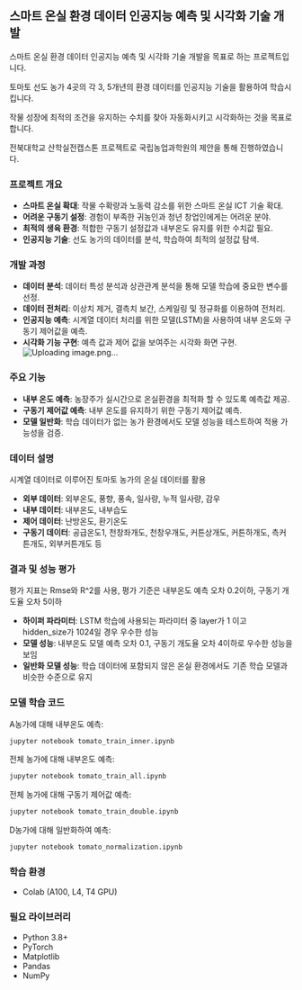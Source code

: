 ## 스마트 온실 환경 데이터 인공지능 예측 및 시각화 기술 개발

  스마트 온실 환경 데이터 인공지능 예측 및 시각화 기술 개발을 목표로 하는 프로젝트입니다. 

  토마토 선도 농가 4곳의 각 3, 5개년의 환경 데이터를 인공지능 기술을 활용하여 학습시킵니다.

  작물 성장에 최적의 조건을 유지하는 수치를 찾아 자동화시키고 시각화하는 것을 목표로 합니다.

  전북대학교 산학실전캡스톤 프로젝트로 국립농업과학원의 제안을 통해 진행하였습니다.

### 프로젝트 개요
 - **스마트 온실 확대**: 작물 수확량과 노동력 감소를 위한 스마트 온실 ICT 기술 확대.
 - **어려운 구동기 설정**: 경험이 부족한 귀농인과 청년 창업인에게는 어려운 분야.
 - **최적의 생육 환경**: 적합한 구동기 설정값과 내부온도 유지를 위한 수치값 필요.
 - **인공지능 기술**: 선도 농가의 데이터를 분석, 학습하여 최적의 설정값 탐색.

### 개발 과정
 - **데이터 분석**: 데이터 특성 분석과 상관관계 분석을 통해 모델 학습에 중요한 변수를 선정.
 - **데이터 전처리**: 이상치 제거, 결측치 보간, 스케일링 및 정규화를 이용하여 전처리.
 - **인공지능 예측**: 시계열 데이터 처리를 위한 모델(LSTM)을 사용하여 내부 온도와 구동기 제어값을 예측.
 - **시각화 기능 구현**: 예측 값과 제어 값을 보여주는 시각화 화면 구현.
  ![Uploading image.png…]()

### 주요 기능
 - **내부 온도 예측**: 농장주가 실시간으로 온실환경을 최적화 할 수 있도록 예측값 제공.
 - **구동기 제어값 예측**: 내부 온도를 유지하기 위한 구동기 제어값 예측.
 - **모델 일반화**: 학습 데이터가 없는 농가 환경에서도 모델 성능을 테스트하여 적용 가능성을 검증.

### 데이터 설명
 시계열 데이터로 이루어진 토마토 농가의 온실 데이터를 활용
 - **외부 데이터**: 외부온도, 풍향, 풍속, 일사량, 누적 일사량, 감우
 - **내부 데이터**: 내부온도, 내부습도
 - **제어 데이터**: 난방온도, 환기온도
 - **구동기 데이터**: 공급온도1, 천창좌개도, 천창우개도, 커튼상개도, 커튼하개도, 측커튼개도, 외부커튼개도 등

### 결과 및 성능 평가
 평가 지표는 Rmse와 R^2를 사용, 평가 기준은 내부온도 예측 오차 0.2이하, 구동기 개도율 오차 5이하
 - **하이퍼 파라미터**: LSTM 학습에 사용되는 파라미터 중 layer가 1 이고 hidden_size가 1024일 경우 우수한 성능
 - **모델 성능**: 내부온도 모델 예측 오차 0.1, 구동기 개도율 오차 4이하로 우수한 성능을 보임
 - **일반화 모델 성능**: 학습 데이터에 포함되지 않은 온실 환경에서도 기존 학습 모델과 비슷한 수준으로 유지

### 모델 학습 코드
  A농가에 대해 내부온도 예측:
  ```bash
  jupyter notebook tomato_train_inner.ipynb
  ```

  전체 농가에 대해 내부온도 예측:
  ```bash
  jupyter notebook tomato_train_all.ipynb
  ```

  전체 농가에 대해 구동기 제어값 예측:
  ```bash
  jupyter notebook tomato_train_double.ipynb
  ```

  D농가에 대해 일반화하여 예측:
  ```bash
  jupyter notebook tomato_normalization.ipynb
  ```

### 학습 환경
 - Colab (A100, L4, T4 GPU)

### 필요 라이브러리
 - Python 3.8+
 - PyTorch
 - Matplotlib
 - Pandas
 - NumPy
